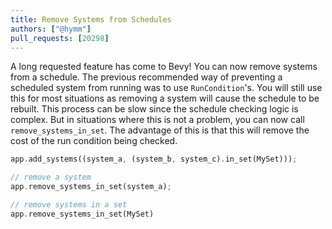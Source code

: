 ```yaml
---
title: Remove Systems from Schedules
authors: ["@hymm"]
pull_requests: [20298]
---
```


A long requested feature has come to Bevy! You can now remove systems from a schedule.
The previous recommended way of preventing a scheduled system from running was to use `RunCondition`'s.
You will still use this for most situations as removing a system will cause the schedule to be rebuilt.
This process can be slow since the schedule checking logic is complex. But in situations where this is
not a problem, you can now call `remove_systems_in_set`. The advantage of this is that this will remove the
cost of the run condition being checked.

```rust
app.add_systems((system_a, (system_b, system_c).in_set(MySet)));

// remove a system
app.remove_systems_in_set(system_a);

// remove systems in a set
app.remove_systems_in_set(MySet)
```
